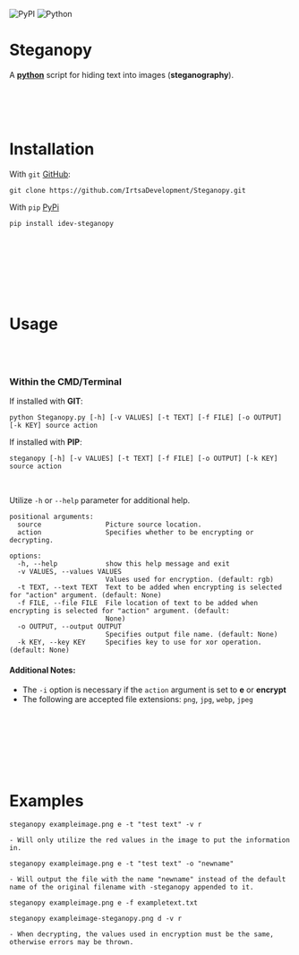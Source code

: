 ![PyPI](https://img.shields.io/pypi/v/idev-steganopy) ![Python](https://img.shields.io/pypi/pyversions/idev-steganopy)
# **Steganopy**
A [**python**](https://www.python.org) script for hiding text into images (**steganography**).
<br />
<br />
<br />
<br />
​<br />
# Installation
With `git` [GitHub](https://github.com):
```
git clone https://github.com/IrtsaDevelopment/Steganopy.git
```
With `pip` [PyPi](https://pypi.org/project/idev-steganopy/)
```
pip install idev-steganopy
```
<br />
<br />
<br />
<br />
<br />
<br />

# Usage
<br />
<br />

### Within the CMD/Terminal
If installed with **GIT**:
```
python Steganopy.py [-h] [-v VALUES] [-t TEXT] [-f FILE] [-o OUTPUT] [-k KEY] source action
```
If installed with **PIP**:
```
steganopy [-h] [-v VALUES] [-t TEXT] [-f FILE] [-o OUTPUT] [-k KEY] source action
```
<br />

Utilize `-h` or `--help` parameter for additional help.
```
positional arguments:
  source                Picture source location.
  action                Specifies whether to be encrypting or decrypting.

options:
  -h, --help            show this help message and exit
  -v VALUES, --values VALUES
                        Values used for encryption. (default: rgb)
  -t TEXT, --text TEXT  Text to be added when encrypting is selected for "action" argument. (default: None)
  -f FILE, --file FILE  File location of text to be added when encrypting is selected for "action" argument. (default:
                        None)
  -o OUTPUT, --output OUTPUT
                        Specifies output file name. (default: None)
  -k KEY, --key KEY     Specifies key to use for xor operation. (default: None)
```
#### Additional Notes: 
- The `-i` option is necessary if the `action` argument is set to **e** or **encrypt**
- The following are accepted file extensions: `png`, `jpg`, `webp`, `jpeg`
<br />
<br />
<br />
<br />
<br />
<br />

# Examples
```
steganopy exampleimage.png e -t "test text" -v r

- Will only utilize the red values in the image to put the information in.
```
```
steganopy exampleimage.png e -t "test text" -o "newname"

- Will output the file with the name "newname" instead of the default name of the original filename with -steganopy appended to it.
```
```
steganopy exampleimage.png e -f exampletext.txt
```
```
steganopy exampleimage-steganopy.png d -v r

- When decrypting, the values used in encryption must be the same, otherwise errors may be thrown.
```
